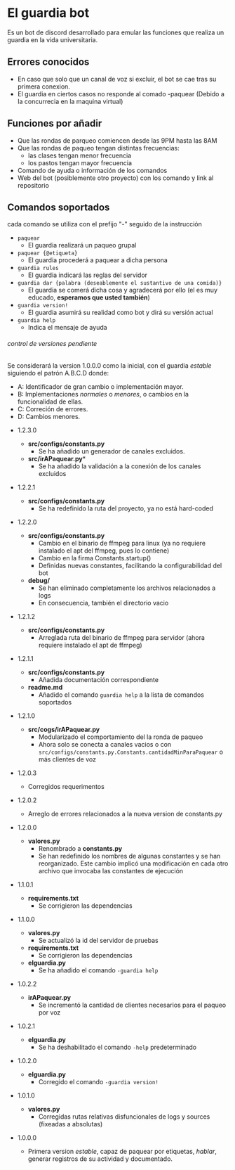# El guardia bot    
Es un bot de discord desarrollado para emular las funciones que realiza un guardia en la vida universitaria.

## Errores conocidos
* En caso que solo que un canal de voz si excluir, el bot se cae tras su primera conexion.
* El guardia en ciertos casos no responde al comado -paquear (Debido a la concurrecia en la maquina virtual)

## Funciones por añadir
* Que las rondas de parqueo comiencen desde las 9PM hasta las 8AM
* Que las rondas de paqueo tengan distintas frecuencias:
  * las clases tengan menor frecuencia
  * los pastos tengan mayor frecuencia
* Comando de ayuda o información de los comandos
* Web del bot (posiblemente otro proyecto) con los comando y link al repositorio

## Comandos soportados
cada comando se utiliza con el prefijo "-" seguido de la instrucción
* `paquear`
  * El guardia realizará un paqueo grupal
* `paquear {@etiqueta}`
  * El guardia procederá a paquear a dicha persona
* `guardia rules`
  * El guardia indicará las reglas del servidor
* `guardia dar {palabra (deseablemente el sustantivo de una comida)}`
  * El guardia se comerá dicha cosa y agradecerá por ello (el es muy educado, **esperamos que usted también**)
* `guardia version!`
  * El guardia asumirá su realidad como bot y dirá su versión actual
* `guardia help`
  * Indica el mensaje de ayuda

###### _control de versiones pendiente_
Se considerará la version 1.0.0.0 como la inicial, con el guardia _estable_ siguiendo el patrón A.B.C.D donde:
- A: Identificador de gran cambio o implementación mayor.
- B: Implementaciones _normales_ o _menores_, o cambios en la funcionalidad de ellas.
- C: Correción de errores.
- D: Cambios menores.

* 1.2.3.0
  * **src/configs/constants.py**
    * Se ha añadido un generador de canales excluidos.
  * **src/irAPaquear.py***
    * Se ha añadido la validación a la conexión de los canales excluidos

* 1.2.2.1
  * **src/configs/constants.py**
    * Se ha redefinido la ruta del proyecto, ya no está hard-coded

* 1.2.2.0
  * **src/configs/constants.py**
    * Cambio en el binario de ffmpeg para linux (ya no requiere instalado el apt del ffmpeg, pues lo contiene)
    * Cambio en la firma Constants.startup()
    * Definidas nuevas constantes, facilitando la configurabilidad del bot
  * **debug/**
    * Se han eliminado completamente los archivos relacionados a logs
    * En consecuencia, también el directorio vacio
* 1.2.1.2
  * **src/configs/constants.py**
    * Arreglada ruta del binario de ffmpeg para servidor (ahora requiere instalado el apt de ffmpeg)
    
* 1.2.1.1
  * **src/configs/constants.py**
    * Añadida documentación correspondiente
  * **readme.md**
    * Añadido el comando `guardia help` a la lista de comandos soportados

* 1.2.1.0
  * **src/cogs/irAPaquear.py**
    * Modularizado el comportamiento del la ronda de paqueo
    * Ahora solo se conecta a canales vacios o con `src/configs/constants.py.Constants.cantidadMinParaPaquear` o más clientes de voz

* 1.2.0.3
  * Corregidos requerimentos

* 1.2.0.2
  * Arreglo de errores relacionados a la nueva version de constants.py

* 1.2.0.0
  * **valores.py**
    * Renombrado a **constants.py**
    * Se han redefinido los nombres de algunas constantes y se han reorganizado. Este cambio implicó una modificación en cada otro archivo que invocaba las constantes de ejecución

* 1.1.0.1
  * **requirements.txt**
    * Se corrigieron las dependencias
* 1.1.0.0
  * **valores.py**
    * Se actualizó la id del servidor de pruebas
  * **requirements.txt**
    * Se corrigieron las dependencias
  * **elguardia.py**
    * Se ha añadido el comando `-guardia help`
* 1.0.2.2
  * **irAPaquear.py**
    * Se incrementó la cantidad de clientes necesarios para el paqueo por voz
* 1.0.2.1
  * **elguardia.py**
    * Se ha deshabilitado el comando `-help` predeterminado
* 1.0.2.0
  * **elguardia.py**
    * Corregido el comando `-guardia version!`
* 1.0.1.0
  * **valores.py**
    * Corregidas rutas relativas disfuncionales de logs y sources (fixeadas a absolutas)
* 1.0.0.0
  * Primera version _estable_, capaz de paquear por etiquetas, _hablar_, generar registros de su actividad y documentado.
